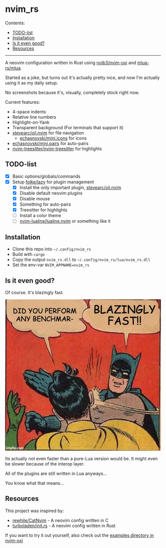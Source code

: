 # nvim_rs

Contents:

- [TODO-list](#TODO-list)
- [Installation](#Installation)
- [Is it even good?](#Is-it-even-good)
- [Resources](#Resources)

---

A neovim configuration written in Rust using [noib3/nvim-oxi](https://github.com/noib3/nvim-oxi) and [mlua-rs/mlua](https://github.com/mlua-rs/mlua).

Started as a joke, but turns out it's actually pretty nice, and now I'm actually using it as my daily setup.

No screenshots because it's, visually, completely stock right now.

Current features:
- 4-space indents
- Relative line numbers
- Highlight-on-Yank
- Transparent background (For terminals that support it)
- [stevearc/oil.nvim](https://github.com/stevearc/oil.nvim) for file navigation
    - [echasnovski/mini.icons](https://github.com/echasnovski/mini.nvim/blob/main/readmes/mini-icons.md) for icons
- [echasnovski/mini.pairs](https://github.com/echasnovski/mini.nvim/blob/main/readmes/mini-pairs.md) for auto-pairs
- [nvim-treesitter/nvim-treesitter](https://github.com/nvim-treesitter/nvim-treesitter) for highlights

## TODO-list

- [x] Basic options/globals/commands
- [x] Setup [folke/lazy](https://github.com/folke/lazy.nvim) for plugin management
    - [x] Install the only important plugin, [stevearc/oil.nvim](https://github.com/stevearc/oil.nvim)
    - [x] Disable default neovim plugins
    - [x] Disable mouse
    - [x] Something for auto-pairs
    - [x] Treesitter for highlights
    - [ ] Install a color theme
    - [ ] [nvim-lualine/lualine.nvim](https://github.com/nvim-lualine/lualine.nvim) or something like it

## Installation

- Clone this repo into `~/.config/nvim_rs`
- Build with `cargo`
- Copy the output `nvim_rs.dll` to `~/.config/nvim_rs/lua/nvim_rs.dll`
- Set the env-var `NVIM_APPNAME=nvim_rs`

## Is it even good?

Of course. It's blazingly fast.

![BLAZINGLY FAST](./images/blazing.webp)

Its actually not even faster than a pure-Lua version would be. It might even be slower because of the interop layer.

All of the plugins are still written in Lua anyways...

You know what that means...

## Resources

This project was inspired by:

- [rewhile/CatNvim](https://github.com/rewhile/CatNvim) - A neovim config written in C
- [turboladen/init.rs](https://github.com/turboladen/init.rs) - A neovim config written in Rust

If you want to try it out yourself, also check out the [examples directory in nvim-oxi](https://github.com/noib3/nvim-oxi/tree/main/examples)
